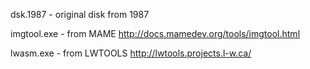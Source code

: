 dsk.1987 - original disk from 1987

imgtool.exe - from MAME http://docs.mamedev.org/tools/imgtool.html

lwasm.exe - from LWTOOLS http://lwtools.projects.l-w.ca/
